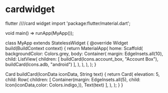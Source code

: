 # cardwidget
flutter
////card widget
import 'package:flutter/material.dart';

void main() => runApp(MyApp());

class MyApp extends StatelessWidget {
  @override
  Widget build(BuildContext context) {
    return MaterialApp(
      home: Scaffold(
        backgroundColor: Colors.grey,
        body: Container(
          margin: EdgeInsets.all(10),
          child: ListView(
            children: <Widget>[
              buildCard(Icons.account_box, "Account Box"),
              buildCard(Icons.adb, "android")
            ],
          ),
        ),
      ),
    );
  }

  Card buildCard(IconData iconData, String text) {
    return Card(
      elevation: 5,
      child: Row(
        children: <Widget>[
          Container(margin: EdgeInsets.all(5), child: Icon(iconData,color: Colors.indigo,)),
          Text(text)
        ],
      ),
    );
  }
}
